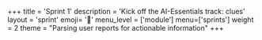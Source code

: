 +++
title = 'Sprint 1'
description = 'Kick off the AI-Essentials track: clues'
layout = 'sprint'
emoji= '🧱'
menu_level = ['module']
menu=['sprints']
weight = 2
theme = "Parsing user reports for actionable information"
+++
